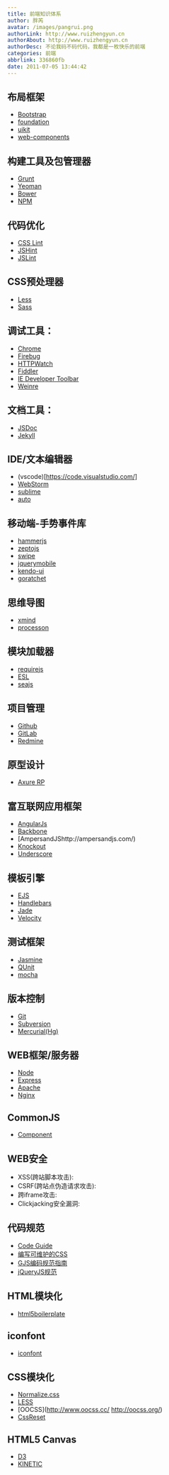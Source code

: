 ```yaml
---
title: 前端知识体系
author: 胖芮
avatar: /images/pangrui.png
authorLink: http://www.ruizhengyun.cn
authorAbout: http://www.ruizhengyun.cn
authorDesc: 不论我码不码代码，我都是一枚快乐的前端
categories: 前端
abbrlink: 336860fb
date: 2011-07-05 13:44:42
---
```


## 布局框架
* [Bootstrap](http://getbootstrap.com/)
* [foundation](https://foundation.zurb.com/)
* [uikit](https://getuikit.com/)
* [web-components](https://css-tricks.com/modular-future-web-components/)


## 构建工具及包管理器
* [Grunt](http://gruntjs.com/)
* [Yeoman](http://yeoman.io/)
* [Bower](http://bower.io/)
* [NPM](https://www.npmjs.org/)
<!-- more -->


## 代码优化
* [CSS Lint](http://csslint.net/)
* [JSHint](http://www.jshint.com/)
* [JSLint](http://www.jslint.com/)


## CSS预处理器
* [Less](http://lesscss.org/)
* [Sass](http://sass-lang.com/)


## 调试工具：
* [Chrome](https://developers.google.com/chrome-developer-tools/)
* [Firebug](https://getfirebug.com/)
* [HTTPWatch](http://www.httpwatch.com/)
* [Fiddler](http://www.telerik.com/fiddler)
* [IE Developer Toolbar]()
* [Weinre](http://people.apache.org/~pmuellr/weinre/docs/latest/Home.html)



## 文档工具：
* [JSDoc](https://github.com/jsdoc3/jsdoc)
* [Jekyll](http://jekyllrb.com/)



## IDE/文本编辑器
* (vscode)[https://code.visualstudio.com/]
* [WebStorm](http://www.jetbrains.com/webstorm/)
* [sublime](http://www.sublimetext.com/)
* [auto](https://atom.io/)


## 移动端-手势事件库
* [hammerjs](http://hammerjs.github.io/)
* [zeptojs](http://zeptojs.com/)
* [swipe](https://github.com/thebird/swipe/)
* [jquerymobile](http://jquerymobile.com/)
* [kendo-ui](https://www.telerik.com/kendo-ui)
* [goratchet](http://goratchet.com/)




## 思维导图
* [xmind](http://www.xmind.net/)
* [processon](https://www.processon.com/diagrams)


## 模块加载器
* [requirejs](http://requirejs.org/)
* [ESL](https://github.com/ecomfe/esl)
* [seajs](http://seajs.org/docs/)


## 项目管理
* [Github](https://github.com/)
* [GitLab](https://about.gitlab.com/)
* [Redmine](http://www.redmine.org/)




## 原型设计
* [Axure RP](http://www.axure.com/)



## 富互联网应用框架
* [AngularJs](http://www.angularjs.org)
* [Backbone](http://backbonejs.org/)
* [AmpersandJShttp://ampersandjs.com/)
* [Knockout](http://knockoutjs.com/)
* [Underscore](http://underscorejs.org/)




## 模板引擎
* [EJS](http://www.embeddedjs.com/)
* [Handlebars](http://handlebarsjs.com/)
* [Jade](http://jade-lang.com/)
* [Velocity](http://velocity.apache.org/)


## 测试框架
* [Jasmine](http://pivotal.github.io/jasmine/)
* [QUnit](http://qunitjs.com/)
* [mocha](http://visionmedia.github.io/mocha/)



## 版本控制
* [Git](http://git-scm.com/)
* [Subversion](http://subversion.apache.org/)
* [Mercurial(Hg)](http://mercurial.selenic.com/)



##  WEB框架/服务器
* [Node](http://nodejs.org/)
* [Express](http://expressjs.com/)
* [Apache](http://httpd.apache.org/)
* [Nginx](http://nginx.org/)




## CommonJS
* [Component](http://component.io/)



## WEB安全
* XSS(跨站脚本攻击):
* CSRF(跨站点伪造请求攻击):
* 跨iframe攻击:
* Clickjacking安全漏洞:


## 代码规范
* [Code Guide](http://alloyteam.github.io/code-guide/)
* [编写可维护的CSS](http://segmentfault.com/a/1190000000388784/)
* [GJS编码规范指南](http://alloyteam.github.io/JX/doc/specification/google-javascript.xml)
* [jQueryJS规范](http://contribute.jquery.org/style-guide/js/)




## HTML模块化
* [html5boilerplate](http://html5boilerplate.com/)


## iconfont
* [iconfont](http://iconfont.cn/)



## CSS模块化
* [Normalize.css](http://necolas.github.io/normalize.css/)
* [LESS](http://www.lesscss.net/)
* [OOCSS](http://www.oocss.cc/ http://oocss.org/)
* [CssReset](http://www.cssreset.com/)




## HTML5 Canvas
* [D3](http://d3js.org/)
* [KINETIC](http://kineticjs.com/)

